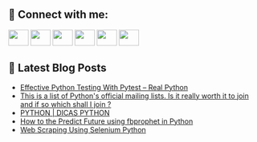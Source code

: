 ## 🔎 Connect with me:
[<img height="32" width="40" src="https://cdn.jsdelivr.net/npm/simple-icons@v5/icons/telegram.svg" />](https://t.me/bullbesh)
[<img height="32" width="40" src="https://cdn.jsdelivr.net/npm/simple-icons@v5/icons/vk.svg" />](https://vk.com/bullbesh)
[<img height="32" width="40" src="https://cdn.jsdelivr.net/npm/simple-icons@v5/icons/twitter.svg" />](https://twitter.com/bullbesh1)
[<img height="32" width="40" src="https://cdn.jsdelivr.net/npm/simple-icons@v5/icons/instagram.svg" />](https://www.instagram.com/bullbesh)
[<img height="32" width="40" src="https://cdn.jsdelivr.net/npm/simple-icons@v5/icons/reddit.svg" />](https://www.reddit.com/user/bullbesh)
[<img height="32" width="40" src="https://cdn.jsdelivr.net/npm/simple-icons@v5/icons/youtube.svg" />](https://www.youtube.com/channel/UCtfjRs6uzgq5mfm8S06WTcg)

## 📕 Latest Blog Posts
<!-- BLOG-POST-LIST:START -->
- [Effective Python Testing With Pytest – Real Python](https://www.reddit.com/r/Python/comments/vkfvgb/effective_python_testing_with_pytest_real_python/)
- [This is a list of Python&#39;s official mailing lists. Is it really worth it to join and if so which shall I join ?](https://www.reddit.com/r/Python/comments/vkdi9l/this_is_a_list_of_pythons_official_mailing_lists/)
- [PYTHON | DICAS PYTHON](https://www.reddit.com/r/Python/comments/vkdgpx/python_dicas_python/)
- [How to the Predict Future using fbprophet in Python](https://www.reddit.com/r/Python/comments/vkcyd8/how_to_the_predict_future_using_fbprophet_in/)
- [Web Scraping Using Selenium Python](https://www.reddit.com/r/Python/comments/vkcvk3/web_scraping_using_selenium_python/)
<!-- BLOG-POST-LIST:END -->
